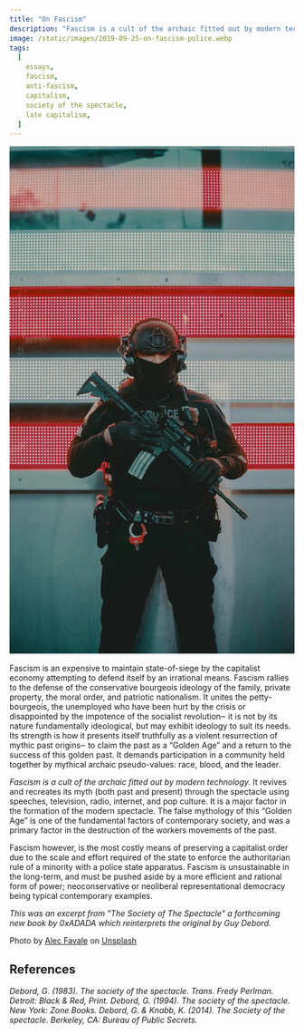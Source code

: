 ```yaml
---
title: "On Fascism"
description: "Fascism is a cult of the archaic fitted out by modern technology."
image: /static/images/2019-09-25-on-fascism-police.webp
tags:
  [
    essays,
    fascism,
    anti-fascism,
    capitalism,
    society of the spectacle,
    late capitalism,
  ]
---
```


![A cop](/static/images/2019-09-25-on-fascism-police.webp)

Fascism is an expensive to maintain state-of-siege by the capitalist economy
attempting to defend itself by an irrational means. Fascism rallies to the
defense of the conservative bourgeois ideology of the family, private property,
the moral order, and patriotic nationalism. It unites the petty-bourgeois, the
unemployed who have been hurt by the crisis or disappointed by the impotence of
the socialist revolution‒ it is not by its nature fundamentally ideological, but
may exhibit ideology to suit its needs. Its strength is how it presents itself
truthfully as a violent resurrection of mythic past origins‒ to claim the past
as a “Golden Age” and a return to the success of this golden past. It demands
participation in a community held together by mythical archaic pseudo-values:
race, blood, and the leader.

_Fascism is a cult of the archaic fitted out by modern technology._ It revives
and recreates its myth (both past and present) through the spectacle using
speeches, television, radio, internet, and pop culture. It is a major factor in
the formation of the modern spectacle. The false mythology of this “Golden Age”
is one of the fundamental factors of contemporary society, and was a primary
factor in the destruction of the workers movements of the past.

Fascism however, is the most costly means of preserving a capitalist order due
to the scale and effort required of the state to enforce the authoritarian rule
of a minority with a police state apparatus. Fascism is unsustainable in the
long-term, and must be pushed aside by a more efficient and rational form of
power; neoconservative or neoliberal representational democracy being typical
contemporary examples.

_This was an excerpt from "The Society of The Spectacle" a forthcoming new book
by 0xADADA which reinterprets the original by Guy Debord._

<aside>
  Photo by <a href="https://unsplash.com/@alecfavale">Alec Favale</a> on 
  <a href="https://unsplash.com/s/photos/police">Unsplash</a>
</aside>

<aside hidden>
  This was also posted to
  <a href="https://indieweb.xyz/en/socialtheory" class="u-syndication">/en/socialtheory</a>.
</aside>

## References

<cite class="hanging-indent">
Debord, G. (1983).
<em>The society of the spectacle</em>.
Trans. Fredy Perlman.
Detroit: Black & Red, Print.
</cite>

<cite class="hanging-indent">
Debord, G. (1994).
<em>The society of the spectacle</em>.
New York: Zone Books.
</cite>

<cite class="hanging-indent">
Debord, G. & Knabb, K. (2014). 
<em>The Society of the spectacle</em>.
Berkeley, CA:
Bureau of Public Secrets.
</cite>
